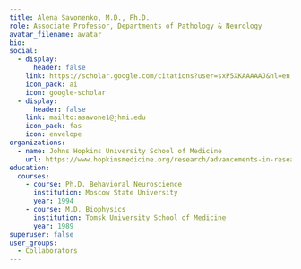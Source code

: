 ```yaml
---
title: Alena Savonenko, M.D., Ph.D.
role: Associate Professor, Departments of Pathology & Neurology
avatar_filename: avatar
bio: 
social:
  - display:
      header: false
    link: https://scholar.google.com/citations?user=sxP5XKAAAAAJ&hl=en
    icon_pack: ai
    icon: google-scholar
  - display:
      header: false
    link: mailto:asavone1@jhmi.edu
    icon_pack: fas
    icon: envelope
organizations:
  - name: Johns Hopkins University School of Medicine
    url: https://www.hopkinsmedicine.org/research/advancements-in-research/fundamentals/profiles/alena-savonenko
education:
  courses:
    - course: Ph.D. Behavioral Neuroscience
      institution: Moscow State University
      year: 1994
    - course: M.D. Biophysics
      institution: Tomsk University School of Medicine
      year: 1989
superuser: false
user_groups:
  - Collaborators
---
```


